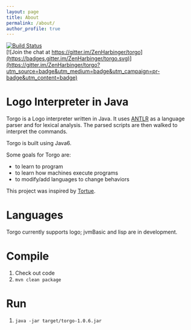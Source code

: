 ```yaml
---
layout: page
title: About
permalink: /about/
author_profile: true
---
```


[![Build Status](https://travis-ci.org/ZenHarbinger/torgo.svg?branch=master)](https://travis-ci.org/ZenHarbinger/torgo)<br>
[![Join the chat at https://gitter.im/ZenHarbinger/torgo](https://badges.gitter.im/ZenHarbinger/torgo.svg)](https://gitter.im/ZenHarbinger/torgo?utm_source=badge&utm_medium=badge&utm_campaign=pr-badge&utm_content=badge)

# Logo Interpreter in Java

Torgo is a Logo interpreter written in Java. It uses [ANTLR](http://www.antlr.org/) as a language parser and for lexical analysis. The parsed scripts are then walked to interpret the commands.

Torgo is built using Java6.

Some goals for Torgo are:

- to learn to program
- to learn how machines execute programs
- to modify/add languages to change behaviors

This project was inspired by [Tortue](http://tortue.sourceforge.net/).

# Languages

Torgo currently supports logo; jvmBasic and lisp are in development.

# Compile

1. Check out code
2. `mvn clean package`

# Run

1. `java -jar target/torgo-1.0.6.jar`
